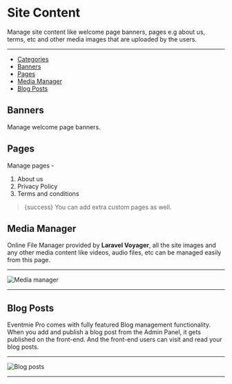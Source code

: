 # Site Content

Manage site content like welcome page banners, pages e.g about us, terms, etc and other media images that are uploaded by the users.

---

- [Categories](#categories)
- [Banners](#banners)
- [Pages](#pages)
- [Media Manager](#Media-Manager)
- [Blog Posts](#Blog-Posts)


<a name="Banners"></a>
## Banners

Manage welcome page banners.


<a name="Pages"></a>
## Pages

Manage pages - 

1. About us
2. Privacy Policy
3. Terms and conditions


>{success} You can add extra custom pages as well. 


<a name="Media-Manager"></a>
## Media Manager

Online File Manager provided by **Laravel Voyager**, all the site images and any other media content like videos, audio files, etc can be managed easily from this page.

---

![Media manager](http://eventmie-pro-docs.test/images/19-media-manager.jpg "Media manager")

---


<a name="Blog-Posts"></a>
## Blog Posts

Eventmie Pro comes with fully featured Blog management functionality. When you add and publish a blog post from the Admin Panel, it gets published on the front-end. And the front-end users can visit and read your blog posts. 

---

![Blog posts](http://eventmie-pro-docs.test/images/19_5-blog-posts.jpg "Blog posts")

---